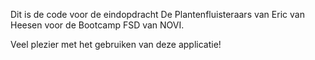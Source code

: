 Dit is de code voor de eindopdracht De Plantenfluisteraars van Eric van Heesen voor de Bootcamp FSD van NOVI.

Veel plezier met het gebruiken van deze applicatie!